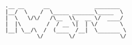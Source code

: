 <pre>
.__ __      __              ________  
|__/  \    /  \_____ _______\_____  \ 
|  \   \/\/   /\__  \\_  __ \/  ____/ 
|  |\        /  / __ \|  | \/       \ 
|__| \__/\  /  (____  /__|  \_______ \
          \/        \/              \/
</pre>

